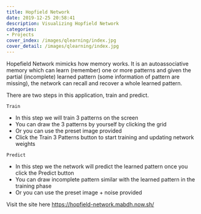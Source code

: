 ```yaml
---
title: Hopfield Network
date: 2019-12-25 20:58:41
description: Visualizing Hopfield Network
categories: 
- Projects
cover_index: /images/qlearning/index.jpg
cover_detail: /images/qlearning/index.jpg
---
```


Hopefield Network mimicks how memory works. It is an autoassociative memory which can learn (remember) one or more patterns and given the partial (incomplete) learned pattern (some information of pattern are missing), the network can recall and recover a whole learned pattern.
<!-- more --> 
There are two steps in this application, train and predict.

``Train``
- In this step we will train 3 patterns on the screen
- You can draw the 3 patterns by yourself by clicking the grid
- Or you can use the preset image provided
- Click the Train 3 Patterns button to start training and updating network weights

``Predict``
- In this step we the network will predict the learned pattern once you click the Predict button
- You can draw incomplete pattern similar with the learned pattern in the training phase
- Or you can use the preset image + noise provided


Visit the site here https://hopfield-network.mabdh.now.sh/
